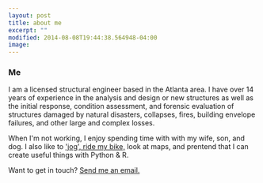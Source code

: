 ```yaml
---
layout: post
title: about me
excerpt: ""
modified: 2014-08-08T19:44:38.564948-04:00
image:
---
```


### Me

I am a licensed structural engineer based in the Atlanta area. I have over 14 years of experience in the analysis and design or new structures as well as the initial response, condition assessment, and forensic evaluation of structures damaged by natural disasters, collapses, fires, building envelope failures, and other large and complex losses.

When I'm not working, I enjoy spending time with with my wife, son, and dog. I also like to ['jog', ride my bike,](https://www.strava.com/athletes/374453) look at maps, and prentend that I can create useful things with Python & R.

Want to get in touch? [Send me an email.](mailto:wgodfrey@gmail.com)
